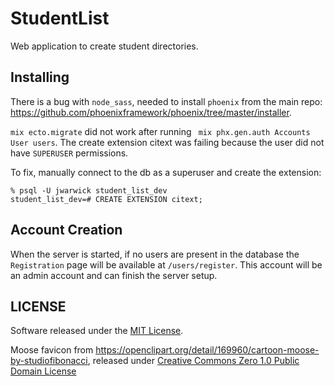 # StudentList

Web application to create student directories.

## Installing

There is a bug with `node_sass`, needed to install `phoenix` from the main repo: <https://github.com/phoenixframework/phoenix/tree/master/installer>.

`mix ecto.migrate` did not work after running ` mix phx.gen.auth Accounts User users`. The create extension citext was failing because the user did not have `SUPERUSER` permissions.

To fix, manually connect to the db as a superuser and create the extension:
```
% psql -U jwarwick student_list_dev
student_list_dev=# CREATE EXTENSION citext;
```

## Account Creation

When the server is started, if no users are present in the database the `Registration` page will be available at `/users/register`. This account will be an admin account and can finish the server setup.

## LICENSE

Software released under the [MIT License](LICENSE.txt).

Moose favicon from <https://openclipart.org/detail/169960/cartoon-moose-by-studiofibonacci>, released under [Creative Commons Zero 1.0 Public Domain License](https://creativecommons.org/publicdomain/zero/1.0/)
